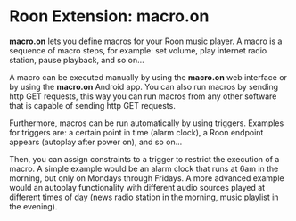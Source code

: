 # Roon Extension: macro.on

**macro.on** lets you define macros for your Roon music player. A macro is a sequence of macro steps, for example:
set volume, play internet radio station, pause playback, and so on...

A macro can be executed manually by using the **macro.on** web interface or by using the **macro.on** Android app.
You can also run macros by sending http GET requests, this way you can run macros from any other software that is capable of 
sending http GET requests.

Furthermore, macros can be run automatically by using triggers. Examples for triggers are: a certain point in time (alarm clock),
a Roon endpoint appears (autoplay after power on), and so on... 

Then, you can assign constraints to a trigger to restrict the execution of a macro. A simple example would be an alarm clock that runs
at 6am in the morning, but only on Mondays through Fridays. A more advanced example would an autoplay functionality with 
different audio sources played at different times of day (news radio station in the morning, music playlist in the evening).
